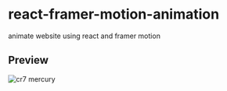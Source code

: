 # react-framer-motion-animation

animate website using react and framer motion

## Preview

![cr7 mercury](./assets/preview-website.png "Text to show on mouseover")
